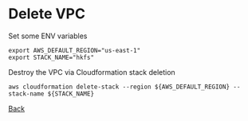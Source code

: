 # Delete VPC

Set some ENV variables
```
export AWS_DEFAULT_REGION="us-east-1"
export STACK_NAME="hkfs"
```

Destroy the VPC via Cloudformation stack deletion
```
aws cloudformation delete-stack --region ${AWS_DEFAULT_REGION} --stack-name ${STACK_NAME}
```

[Back](/README.md)
